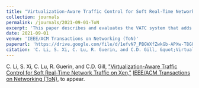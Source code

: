 ```yaml
---
title: "Virtualization-Aware Traffic Control for Soft Real-Time Network Traffic on Xen"
collection: journals
permalink: /journals/2021-09-01-ToN
excerpt: 'This paper describes and evaluates the VATC system that adds soft delay differentation to dom0 in Xen'
date: 2021-09-01
venue: 'IEEE/ACM Transactions on Networking (ToN)'
paperurl: 'https://drive.google.com/file/d/1efvN7_PBGWXfZwkGb-APXw-T8GUe2nme/view?usp=sharing'
citation: 'C. Li, S. Xi, C. Lu, R. Guerin, and C.D. Gill, &quot;Virtualization-Aware Traffic Control for Soft Real-Time Network Traffic on Xen.&quot; IEEE/ACM Transactions on Networking (Ton), to appear.'  
---
```


C. Li, S. Xi, C. Lu, R. Guerin, and C.D. Gill, ["Virtualization-Aware Traffic Control for Soft Real-Time Network Traffic on Xen,"](https://drive.google.com/file/d/1efvN7_PBGWXfZwkGb-APXw-T8GUe2nme/view?usp=sharing)
[IEEE/ACM Transactions on Networking (ToN)](https://dl.acm.org/journal/ton), to appear.